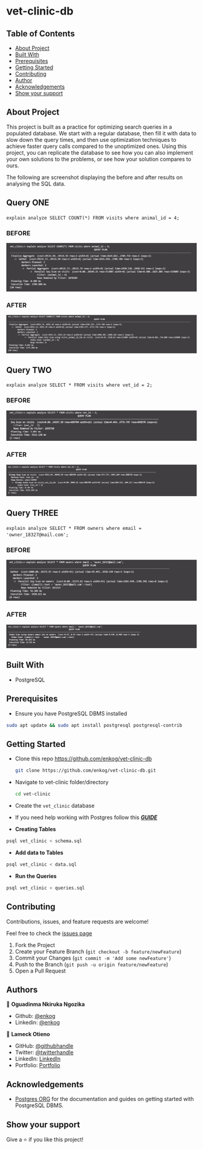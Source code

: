 # vet-clinic-db

## Table of Contents

- [About Project](#about-project)
- [Built With](#built-with)
- [Prerequisites](#prerequisites)
- [Getting Started](#getting-started)
- [Contributing](#contributing)
- [Author](#author)
- [Acknowledgements](#acknowledgements)
- [Show your support](#show-your-support)

## About Project

This project is built as a practice for optimizing search queries in a populated database. We start with a regular database, then fill it with data to slow down the query times, and then use optimization techniques to achieve faster query calls compared to the unoptimized ones. Using this project, you can replicate the database to see how you can also implement your own solutions to the problems, or see how your solution compares to ours.

The following are screenshot displaying the before and after results on analysing the SQL data.

## Query ONE

`explain analyze SELECT COUNT(*) FROM visits where animal_id = 4;`

### BEFORE

![query1](./assets/images/query1.PNG)

### AFTER

![normalized-query1](./assets/images/normalized-query1.PNG)

## Query TWO

`explain analyze SELECT * FROM visits where vet_id = 2;`

### BEFORE

![query2](./assets/images/query2.PNG)

### AFTER

![normalized-query2](./assets/images/normalized-query2.PNG)

## Query THREE

`explain analyze SELECT * FROM owners where email = 'owner_18327@mail.com';`

### BEFORE

![query3](./assets/images/query3.PNG)

### AFTER

![normalized-query3](./assets/images/normalized-query3.PNG)

## Built With

- PostgreSQL

## Prerequisites

- Ensure you have PostgreSQL DBMS installed

```bash
sudo apt update && sudo apt install postgresql postgresql-contrib
```

## Getting Started

- Clone this repo <https://github.com/enkog/vet-clinic-db>

  ```bash
  git clone https://github.com/enkog/vet-clinic-db.git
  ```

- Navigate to vet-clinic folder/directory

  ```bash
  cd vet-clinic
  ```

- Create the `vet_clinic` database

- If you need help working with Postgres follow this **_[GUIDE](https://www.digitalocean.com/community/tutorials/how-to-install-postgresql-on-ubuntu-20-04-quickstart)_**

- **Creating Tables**

```bash
psql vet_clinic < schema.sql
```

- **Add data to Tables**

```bash
psql vet_clinic < data.sql
```

- **Run the Queries**

```bash
psql vet_clinic < queries.sql
```

## Contributing

Contributions, issues, and feature requests are welcome!

Feel free to check the [issues page](https://github.com/enkog/vet-clinic-db/issues)

1. Fork the Project
2. Create your Feature Branch (`git checkout -b feature/newFeature`)
3. Commit your Changes (`git commit -m 'Add some newFeature'`)
4. Push to the Branch (`git push -u origin feature/newFeature`)
5. Open a Pull Request

## Authors

👤 **Oguadinma Nkiruka Ngozika**

- Github: [@enkog](https://github.com/enkog)
- Linkedin: [@enkog](https://www.linkedin.com/in/enkog/)

👤 **Lameck Otieno**

- GitHub: [@githubhandle](https://github.com/Lameck1)
- Twitter: [@twitterhandle](https://twitter.com/lameck721)
- LinkedIn: [LinkedIn](https://www.linkedin.com/in/lameck-odhiambo-642b7077/)
- Portfolio: [Portfolio](https://lameck.me)

## Acknowledgements

- [Postgres ORG](https://www.postgresql.org/) for the documentation and guides on getting started with PostgreSQL DBMS.

## Show your support

Give a ⭐️ if you like this project!
